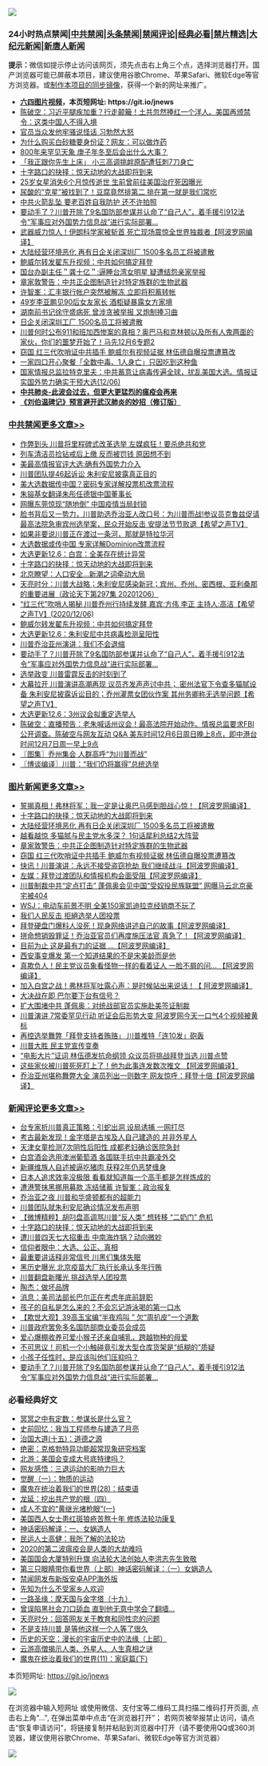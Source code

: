 ![](https://raw.githubusercontent.com/fqnews/bnews/master/64photo/fqnews-qr.jpg)

<div id="tt">
<h3>24小时热点禁闻|<a href="#%E4%B8%AD%E5%85%B1%E7%A6%81%E9%97%BB%E6%9B%B4%E5%A4%9A%E6%96%87%E7%AB%A0">中共禁闻</a>|<a href="#%E5%9B%BE%E7%89%87%E6%96%B0%E9%97%BB%E6%9B%B4%E5%A4%9A%E6%96%87%E7%AB%A0">头条禁闻</a>|<a href="#%E6%96%B0%E9%97%BB%E8%AF%84%E8%AE%BA%E6%9B%B4%E5%A4%9A%E6%96%87%E7%AB%A0">禁闻评论|<a href="#%E5%BF%85%E7%9C%8B%E7%BB%8F%E5%85%B8%E5%A5%BD%E6%96%87">经典必看|<a href="/video.md#%E7%A6%81%E7%89%87%E7%B2%BE%E9%80%89">禁片精选</a>|<a href="https://github.com/fqnews/djy/blob/master/gb/nf1351518.md#1">大纪元新闻</a>|<a href="https://github.com/fqnews/ntdtv/blob/master/gb/prog204.md#1">新唐人新闻</a></h3>
<div><b>提示：</b>微信如提示停止访问该网页，须先点击右上角三个点，选择浏览器打开。国产浏览器可能已屏蔽本项目，建议使用谷歌Chrome、苹果Safari、微软Edge等官方浏览器。或<a href="https://github.com/fqnews/bnews/blob/master/%E5%88%B6%E4%BD%9Cgit%E7%A6%81%E9%97%BB%E9%95%9C%E5%83%8F.md">制作本项目的同步镜像</a>，获得一个新的网址来推广。</div>
<ul>
<li><b><a href="http://d1.bdrive.tk/64.mp4" target="_blank">六四图片视频</a>，本页短网址: https://git.io/jnews</b></li>
<li><a href="/cbnews/20201206/1443153.md">陈破空：习近平腿疾加重？行走颠簸！土共忽然捧红一个洋人。美国再颁禁令：这类中国人不得入境</a></li>
<li><a href="/comments/20201206/1443132.md">官员当众发他牢骚说怪话 习勃然大怒</a></li>
<li><a href="/cbnews/20201206/1443141.md">为什么购买白砂糖要身份证？网友：可以做炸药</a></li>
<li><a href="/lifebaike/20201206/1443134.md">800年来罕见天象 庚子年冬至后会出什么大事？</a></li>
<li><a href="/baitai/20201206/1443186.md">「我正跟你先生上床」 小三高调挑衅原配遭狂刺7刀身亡</a></li>
<li><a href="/comments/20201207/1443483.md">十字路口的抉择：惊天动地的大战即将到来</a></li>
<li><a href="/yule/20201207/1443269.md">25岁女星消失6个月惊传逝世 生前曾前往美国治疗死因曝光</a></li>
<li><a href="/health/20201207/1443310.md">尿酸的“克星”被找到了！豆腐竟然排第二 排在第一就是我们常吃</a></li>
<li><a href="/cbnews/20201207/1443274.md">中共火箭乱坠 要老百姓自我防护 还不许拍照</a></li>
<li><a href="/comments/20201207/1443247.md">要动手了？川普开除了9名国防部参谋并认命了“自己人”，着手援引912法令“军事应对外国势力信息战”进行实际部署…</a></li>
<li><a href="/cnnews/20201207/1443505.md">武器威力惊人！伊朗科学家被斩首 死亡现场震惊全世界独裁者【阿波罗网编译】</a></li>
<li><a href="/topimagenews/20201207/1443309.md">大陆经营环境恶化 再有日企关闭深圳厂 1500多名员工将被遣散</a></li>
<li><a href="/cbnews/20201207/1443368.md">鲍威尔转发翟东升视频：中共如何搞定拜登</a></li>
<li><a href="/baitai/20201207/1443466.md">国台办副主任＂龚十亿＂:逼睡台湾女明星 疑遭结怨亲家举报</a></li>
<li><a href="/topimagenews/20201207/1443292.md">章家敦警告：中共正企图制造针对特定族群的生物武器</a></li>
<li><a href="/cnnews/hknews/20201207/1443297.md">许智峯：汇丰银行帐户突然被解冻 立即将积蓄转帐</a></li>
<li><a href="/yule/20201207/1443490.md">49岁李亚鹏见90后女友家长 酒柜疑暴露女方家境</a></li>
<li><a href="/comments/20201206/1443239.md">湖南前书记徐守盛病死 曾涉贪被举报 又炮制捧习曲</a></li>
<li><a href="/comments/20201207/1443255.md">日企关闭深圳工厂 1500名员工将被遣散</a></li>
<li><a href="/bannedvideo/20201207/1443244.md">川普何时公布911和班加西惨案的真相？奥巴马和克林顿以及所有人鬼两面的家伙，你们的噩梦开始了！马先12月6专题2</a></li>
<li><a href="/topimagenews/20201207/1443243.md">窃国 红三代吹哨证中共插手 鲍威尔有视频证据 林伍德自曝投票遭篡改</a></li>
<li><a href="/cbnews/20201207/1443251.md">一家四口开心聚餐「全数中毒、1人身亡」只因吃到这种鱼</a></li>
<li><a href="/bannedvideo/20201207/1443417.md">国家情报总监拉特克里夫：中共蓄意让病毒传遍全球，扰乱美国大选。情报证实国外势力确实干预大选(12/06)</a></li>
<li><b><a href="/comments/20200211/1275071.md" target="_blank">中共肺炎-此波会过去，但更大更猛烈的瘟疫会再来</a></b></li>
<li><b><a href="/comments/20200207/1272816.md" target="_blank">《刘伯温碑记》预言避开武汉肺炎的妙招（修订版）</a></b></li>
</ul>
</div>

<div class="catlist">
<h3><a href="/cbnews/" target="_blank">中共禁闻</a><span><a href="/cbnews/" target="_blank" rel="nofollow">更多文章>></a></span></h3>
<ul>
<li><a href="/cbnews/20201207/1443612.md" target="_blank">作弊到头 川普将里程碑式改革选举 左媒疯狂！要杀绝共和党</a></li>
<li><a href="/cbnews/20201207/1443611.md" target="_blank">列车清洁员捡钻戒后上缴 反而被罚钱 原因想不到</a></li>
<li><a href="/cbnews/20201207/1443604.md" target="_blank">美最高情报官评大选:确有外国势力介入</a></li>
<li><a href="/cbnews/20201207/1443592.md" target="_blank">川普团队提46起诉讼 朱利安尼披露真正目的</a></li>
<li><a href="/cbnews/20201207/1443593.md" target="_blank">美大选数据传中国？密码专家详解投票机改票流程</a></li>
<li><a href="/cbnews/20201207/1443596.md" target="_blank">朱镕基女翻译朱彤任德银中国董事长</a></li>
<li><a href="/cbnews/20201207/1443583.md" target="_blank">网曝东莞惊现“随地倒” 中国疫情当局封锁</a></li>
<li><a href="/cbnews/20201207/1443540.md" target="_blank">脸书背后又一势力，川普助选乔治亚人改口号：为川普而战!参议员克鲁兹促请最高法院急审宾州选举案，民众开始反击 安提法节节败退【希望之声TV】</a></li>
<li><a href="/cbnews/20201207/1443503.md" target="_blank">如果非要说川普正在渡过一条河，那就是特拉华河</a></li>
<li><a href="/cbnews/20201207/1443494.md" target="_blank">大选数据或传中国 专家详解Dominion改票流程</a></li>
<li><a href="/cbnews/20201207/1443493.md" target="_blank">大选更新12.6：白宫：全美存在统计异常</a></li>
<li><a href="/comments/20201207/1443483.md" target="_blank">十字路口的抉择：惊天动地的大战即将到来</a></li>
<li><a href="/cbnews/20201207/1443482.md" target="_blank">北京瞭望：人口安全…新潮之词牵动大局</a></li>
<li><a href="/cbnews/20201207/1443412.md" target="_blank">天亮时分：川普大战略；朱利安尼感染新冠；宾州、乔州、密西根、亚利桑那的重要进展（政论天下第297集 20201206）</a></li>
<li><a href="/cbnews/20201207/1443388.md" target="_blank">“红三代”吹哨人揭秘 川普乔州行持续发酵   嘉宾:方伟 李正 主持人:高洁【希望之声TV】(2020/12/06)</a></li>
<li><a href="/cbnews/20201207/1443368.md" target="_blank">鲍威尔转发翟东升视频：中共如何搞定拜登</a></li>
<li><a href="/cbnews/20201207/1443380.md" target="_blank">大选更新12.6：朱利安尼中共病毒检测呈阳性</a></li>
<li><a href="/cbnews/20201207/1443362.md" target="_blank">川普乔治亚州演讲：我们不会退缩</a></li>
<li><a href="/comments/20201207/1443247.md" target="_blank">要动手了？川普开除了9名国防部参谋并认命了“自己人”，着手援引912法令“军事应对外国势力信息战”进行实际部署…</a></li>
<li><a href="/cbnews/20201207/1443241.md" target="_blank">选举政变 川普雷霆反击的时刻到了</a></li>
<li><a href="/cbnews/20201207/1443347.md" target="_blank">大幕拉开 川普演讲高潮再现 议员齐发声声讨中共； 密州法官下令查多猫腻设备 朱利安尼披露诉讼目的；乔州灌票女团伙作案 其州务卿称无选举问题【希望之声TV】</a></li>
<li><a href="/cbnews/20201207/1443307.md" target="_blank">大选更新12.6：3州议会拟重定选举人</a></li>
<li><a href="/cbnews/20201207/1443303.md" target="_blank">陈破空：直播预告：老朱喊话州议会！最高法院开始动作。情报总监要求FBI公开调查。陈破空与网友互动 Q&amp;A 美东时间12月6日周日晚上8点，即中港台时间12月7日周一早上9点</a></li>
<li><a href="/cbnews/20201207/1443302.md" target="_blank">〖图集〗乔州集会 人群高呼“为川普而战”</a></li>
<li><a href="/cbnews/20201207/1443283.md" target="_blank">〖博谈编译〗川普：“我们仍将赢得”总统选举</a></li>

</ul>
</div>
<div class="catlist">
<h3><a href="/topimagenews/" target="_blank">图片新闻</a><span><a href="/topimagenews/" target="_blank" rel="nofollow">更多文章>></a></span></h3>
<ul>
<li><a href="/topimagenews/20201207/1443560.md" target="_blank">誓揭真相！弗林将军：我一定是让奥巴马感到胆战心惊！【阿波罗网编译】</a></li>
<li><a href="/comments/20201207/1443483.md" target="_blank">十字路口的抉择：惊天动地的大战即将到来</a></li>
<li><a href="/topimagenews/20201207/1443309.md" target="_blank">大陆经营环境恶化 再有日企关闭深圳厂 1500多名员工将被遣散</a></li>
<li><a href="/topimagenews/20201207/1443304.md" target="_blank">越看越惊 多猫腻与民主党水多深？ 1句话犀利总结2大阵营</a></li>
<li><a href="/topimagenews/20201207/1443292.md" target="_blank">章家敦警告：中共正企图制造针对特定族群的生物武器</a></li>
<li><a href="/topimagenews/20201207/1443243.md" target="_blank">窃国 红三代吹哨证中共插手 鲍威尔有视频证据 林伍德自曝投票遭篡改</a></li>
<li><a href="/topimagenews/20201206/1442956.md" target="_blank">快讯！川普演讲：永远不接受盗窃抢劫 我们继续战斗【阿波罗网编译】</a></li>
<li><a href="/topimagenews/20201206/1442867.md" target="_blank">左媒：拜登过渡团队和情报机构会面受阻【阿波罗网编译】</a></li>
<li><a href="/topimagenews/20201206/1442817.md" target="_blank">川普制裁中共“定点打击” 蓬佩奥会见中国“受奴役民族联盟” 网曝马云北京豪宅被404</a></li>
<li><a href="/topimagenews/20201206/1442795.md" target="_blank">WSJ：电动车前景不明 全美150家凯迪拉克经销商不玩了</a></li>
<li><a href="/topimagenews/20201206/1442772.md" target="_blank">我们人民反击 拒絕选举人团投票</a></li>
<li><a href="/topimagenews/20201205/1442568.md" target="_blank">拜登硬盘门爆料人没死！现身网络讲述自己的故事【阿波罗网编译】</a></li>
<li><a href="/topimagenews/20201205/1442408.md" target="_blank">拼命想销毁罪证！乔治亚官员们再度施压法官 真急了！【阿波罗网编译】</a></li>
<li><a href="/topimagenews/20201205/1442397.md" target="_blank">目前为止 这是最有力的证据 …【阿波罗网编译】</a></li>
<li><a href="/topimagenews/20201205/1442396.md" target="_blank">西安事变爆发 第一个知道结果的不是宋美龄而是他</a></li>
<li><a href="/topimagenews/20201205/1442375.md" target="_blank">真欺负人！民主党议员象看怪物一样的看着证人 一脸不屑的问&#8230; 【阿波罗网编译】</a></li>
<li><a href="/topimagenews/20201205/1442363.md" target="_blank">加入白宫之战！弗林将军吐露心声：是时候站出来说话！【 阿波罗网编译】</a></li>
<li><a href="/topimagenews/20201205/1442291.md" target="_blank">大决战在即 巴尔要下台有信号？</a></li>
<li><a href="/topimagenews/20201205/1442290.md" target="_blank">扩大围堵中共 蓬佩奥：对统战部官员实施赴美签证制裁</a></li>
<li><a href="/topimagenews/20201205/1442285.md" target="_blank">川普演讲 7常委罕见行动 听证会后形势大变 阿波罗网今天一口气4个视频被黄标</a></li>
<li><a href="/topimagenews/20201205/1442264.md" target="_blank">再控选举舞弊「拜登支持者贿赂」 川普推特「连10发」砲轰</a></li>
<li><a href="/topimagenews/20201205/1442262.md" target="_blank">川普大胜 民主党宣传变奏</a></li>
<li><a href="/topimagenews/20201204/1442050.md" target="_blank">“电影大片”证词 林伍德发抗命纲领 众议员将挑战拜登当选 川普点赞</a></li>
<li><a href="/topimagenews/20201204/1442014.md" target="_blank">这些家伙被川普死死盯上了！他为此事连发数次推文 【阿波罗网编译】</a></li>
<li><a href="/topimagenews/20201204/1441990.md" target="_blank">乔治亚州堪称舞弊大全 演员列出一则数字 网友惊呼：拜登十倍【阿波罗网编译】</a></li>

</ul>
</div>
<div class="catlist">
<h3><a href="/comments/" target="_blank">新闻评论</a><span><a href="/comments/" target="_blank" rel="nofollow">更多文章>></a></span></h3>
<ul>
<li><a href="/comments/20201207/1443606.md" target="_blank">台专家析川普真正策略：引蛇出洞 设局诱捕 一网打尽</a></li>
<li><a href="/comments/20201207/1443599.md" target="_blank">考古最新发现！金字塔是古埃及人自己建造的 并非外星人</a></li>
<li><a href="/comments/20201207/1443569.md" target="_blank">天津女童检测7次阴性后阳性 成都老妇确诊医院急封</a></li>
<li><a href="/comments/20201207/1443564.md" target="_blank">白宫酒会选用澳洲葡萄酒 各国联手抗中共霸凌外交</a></li>
<li><a href="/comments/20201207/1443553.md" target="_blank">新疆维族人自述被逼吃猪肉 获释2年仍恶梦缠身</a></li>
<li><a href="/comments/20201207/1443552.md" target="_blank">日本人追求效率没极限 看看就知道每一个高手都是怎样炼成的</a></li>
<li><a href="/comments/20201207/1443516.md" target="_blank">遭港警抹黑挪用募款 冻结储蓄 许智峯：政治报复</a></li>
<li><a href="/comments/20201207/1443515.md" target="_blank">乔治亚之夜 川普和华盛顿都有的超能力</a></li>
<li><a href="/comments/20201207/1443507.md" target="_blank">川普团队就朱利安尼确诊情况发布声明</a></li>
<li><a href="/comments/20201207/1443488.md" target="_blank">【微博精粹】胡叼盘高调骂川普“反人类” 想转移 “二奶门” 危机</a></li>
<li><a href="/comments/20201207/1443483.md" target="_blank">十字路口的抉择：惊天动地的大战即将到来</a></li>
<li><a href="/comments/20201207/1443463.md" target="_blank">遭川普四天七大招重击 中南海炸锅？动向微妙</a></li>
<li><a href="/comments/20201207/1443444.md" target="_blank">信仰者眼中：大选、公正、真相</a></li>
<li><a href="/comments/20201207/1443443.md" target="_blank">最重要讲话释非常信号 川黑们集体失眠</a></li>
<li><a href="/comments/20201207/1443442.md" target="_blank">黑历史曝光 北京疫苗大厂执行长承认多年行贿</a></li>
<li><a href="/comments/20201207/1443441.md" target="_blank">川普翻盘新曙光 挑战选举人团投票</a></li>
<li><a href="/comments/20201207/1443440.md" target="_blank">陶杰：做坏品牌</a></li>
<li><a href="/comments/20201207/1443428.md" target="_blank">消息：美司法部长巴尔正在考虑年底前辞职</a></li>
<li><a href="/comments/20201207/1443427.md" target="_blank">孩子的自私是怎么来的？不会忘记游泳喝的第一口水</a></li>
<li><a href="/comments/20201207/1443422.md" target="_blank">【欺世大观】39高玉宝编“半夜鸡叫 ” 欠“周扒皮”一个道歉</a></li>
<li><a href="/comments/20201207/1443403.md" target="_blank">川普政府罢免多名国防部商业委员会成员</a></li>
<li><a href="/comments/20201207/1443402.md" target="_blank">爱心爆棚收养可爱小猴子还亲自哺乳，跨越物种的母爱</a></li>
<li><a href="/comments/20201207/1443401.md" target="_blank">不可思议！司机一个小触碰竟引发大型仓库货架是“纸糊的”质疑</a></li>
<li><a href="/comments/20201207/1443378.md" target="_blank">小孩子任性时，是应该叫他们压抑吗？</a></li>
<li><a href="/comments/20201207/1443247.md" target="_blank">要动手了？川普开除了9名国防部参谋并认命了“自己人”，着手援引912法令“军事应对外国势力信息战”进行实际部署…</a></li>

</ul>
</div>

<div class="catlist">
<h3>必看经典好文</h3>
<ul>
<li><a href="/tculture/20200812/1378929.md" target="_blank">冥冥之中有定数：参谋长是什么官？</a></li>
<li><a href="/aomi/history/20141104/323033.md" target="_blank">史前回忆：我当工程师参与建造了月亮</a></li>
<li><a href="/topimagenews/20180322/917868.md" target="_blank">治国大道(十五)：道德之源</a></li>
<li><a href="/comments/20200705/783265.md" target="_blank">绝密：克格勃特异功能超常现象研究档案</a></li>
<li><a href="/comments/20200712/1359488.md" target="_blank">北游：美国会变成大号底特律吗？</a></li>
<li><a href="/cbnews/20200126/1265515.md" target="_blank">网友感悟：三退运动的影响力巨大</a></li>
<li><a href="/comments/20200810/1377609.md" target="_blank">觉醒（一）：物质的运动</a></li>
<li><a href="/comments/20181228/1054609.md" target="_blank">魔鬼在统治着我们的世界(28)：结束语</a></li>
<li><a href="/comments/20200930/1405812.md" target="_blank">龙延：挖出共产党的根（四）</a></li>
<li><a href="/lifebaike/20200527/1334909.md" target="_blank">成人不宜的“黄继光堵枪眼”(一)</a></li>
<li><a href="/comments/20190126/1070164.md" target="_blank">美国西人女士患红斑狼疮苦熬十年 修炼法轮功康复</a></li>
<li><a href="/comments/20200609/1342224.md" target="_blank">神话密码解译：一、女娲造人</a></li>
<li><a href="/ccpdope/20200729/1369047.md" target="_blank">民运人士高健：我所了解的法轮功</a></li>
<li><a href="/comments/20200712/1359432.md" target="_blank">2020的第二波瘟疫会是人类的大劫难吗</a></li>
<li><a href="/comments/20200516/1329276.md" target="_blank">美国国会大厦特别升旗 向法轮大法创始人李洪志先生致敬</a></li>
<li><a href="/comments/20200426/1319648.md" target="_blank">第三只眼睛带你看世界（上部）神话密码解译：（一）女娲造人</a></li>
<li><a href="/comments/20200627/783266.md" target="_blank">禁闻网发布新版安卓APP海外版</a></li>
<li><a href="/comments/20200620/1346848.md" target="_blank">先知为什么不受家乡人欢迎</a></li>
<li><a href="/topimagenews/20180327/919935.md" target="_blank">一路圣缘：摩天国与金字塔（十九）</a></li>
<li><a href="/topimagenews/20200928/1404412.md" target="_blank">曾误陷黑社会刀口舔血 直到他无意中学会了翻墙&#8230;</a></li>
<li><a href="/cbnews/20200916/1397196.md" target="_blank">天亮时分：回答网友关于教育和同性恋的问题</a></li>
<li><a href="/comments/20200716/1361654.md" target="_blank">不是支持川普 是等他这样一个人等了很久</a></li>
<li><a href="/tculture/20121025/73065.md" target="_blank">历史的天空：漫长的宇宙历史中的法缘（上部）</a></li>
<li><a href="/comments/20200919/82684.md" target="_blank">云游高僧揭示人类、外星人、人生真相之谜</a></li>
<li><a href="/topimagenews/20180530/950691.md" target="_blank">魔鬼在统治着我们的世界(11)：家庭篇(下)</a></li>

</ul>
</div>

本页短网址: https://git.io/jnews

![](https://raw.githubusercontent.com/fqnews/bnews/master/64photo/fqnews-qr.jpg)

在浏览器中输入短网址 或使用微信、支付宝等二维码工具扫描二维码打开页面, 点击右上角"...", 在弹出菜单中点击“在浏览器打开”； 若网页被举报禁止访问，请点击“恢复申请访问”，将链接复制并粘贴到浏览器中打开（请不要使用QQ或360浏览器，建议使用谷歌Chrome、苹果Safari、微软Edge等官方浏览器）

![](https://raw.githubusercontent.com/fqnews/bnews/master/64photo/wx.jpg)